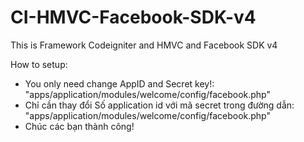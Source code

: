 CI-HMVC-Facebook-SDK-v4
=======================

This is Framework Codeigniter and HMVC and Facebook SDK v4

How to setup:

- You only need change AppID and Secret key!: "apps/application/modules/welcome/config/facebook.php"
- Chỉ cần thay đổi Số application id với mã secret trong đường dẫn: "apps/application/modules/welcome/config/facebook.php"
- Chúc các bạn thành công!
